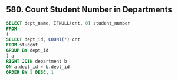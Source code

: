 ## 580. Count Student Number in Departments
~~~SQL
SELECT dept_name, IFNULL(cnt, 0) student_number
FROM
(
SELECT dept_id, COUNT(*) cnt
FROM student
GROUP BY dept_id
) a
RIGHT JOIN department b
ON a.dept_id = b.dept_id
ORDER BY 2 DESC, 1
~~~
